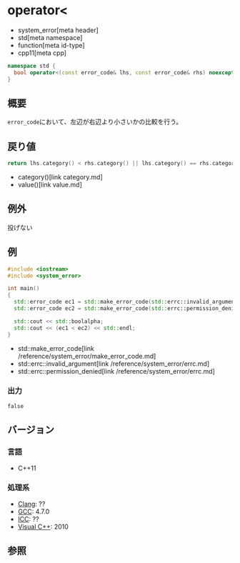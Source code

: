 # operator<
* system_error[meta header]
* std[meta namespace]
* function[meta id-type]
* cpp11[meta cpp]

```cpp
namespace std {
  bool operator<(const error_code& lhs, const error_code& rhs) noexcept;
}
```

## 概要
`error_code`において、左辺が右辺より小さいかの比較を行う。


## 戻り値
```cpp
return lhs.category() < rhs.category() || lhs.category() == rhs.category() && lhs.value() < rhs.value();
```
* category()[link category.md]
* value()[link value.md]


## 例外
投げない


## 例
```cpp example
#include <iostream>
#include <system_error>

int main()
{
  std::error_code ec1 = std::make_error_code(std::errc::invalid_argument);
  std::error_code ec2 = std::make_error_code(std::errc::permission_denied);

  std::cout << std::boolalpha;
  std::cout << (ec1 < ec2) << std::endl;
}
```
* std::make_error_code[link /reference/system_error/make_error_code.md]
* std::errc::invalid_argument[link /reference/system_error/errc.md]
* std::errc::permission_denied[link /reference/system_error/errc.md]

### 出力
```
false
```

## バージョン
### 言語
- C++11

### 処理系
- [Clang](/implementation.md#clang): ??
- [GCC](/implementation.md#gcc): 4.7.0
- [ICC](/implementation.md#icc): ??
- [Visual C++](/implementation.md#visual_cpp): 2010

## 参照
